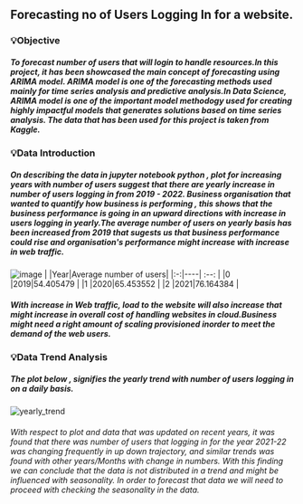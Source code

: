 ## Forecasting no of Users Logging In for a website.
### 💡Objective
##### To forecast number of users that will login to handle resources.In this project, it has been showcased the main concept of forecasting using ARIMA model. ARIMA model is one of the forecasting methods used mainly for time series analysis and predictive analysis.In Data Science, ARIMA model is one of the important model methodogy used for creating highly impactful models that generates solutions based on time series analysis. The data that has been used for this project is taken from Kaggle.
###  💡Data Introduction
##### On describing the data in jupyter notebook python , plot for increasing years with number of users suggest that there are yearly increase in number of users logging in from 2019 - 2022. Business organisation that wanted to quantify how business is performing , this shows that the business performance is going in an upward directions with increase in users logging in yearly.The average number of users on yearly basis has been increased from 2019 that sugests us that business performance could rise and organisation's performance might increase with increase in web traffic.
![image](https://github.com/user-attachments/assets/6e32df6e-9ccc-48b9-a85a-f090ec76d687)
|  |Year|Average number of users|
|:-:|----|        :--:            |
|0  |2019|54.405479               |
|1  |2020|65.453552               |
|2  |2021|76.164384               |
##### With increase in Web traffic, load to the website will also increase that might increase in overall cost of handling websites in cloud.Business might need a right amount of scaling provisioned inorder to meet the demand of the web users.

###  💡Data Trend Analysis
##### The plot below , signifies the yearly trend with number of users logging in on a daily basis.
![yearly_trend](https://github.com/user-attachments/assets/a0b53a05-a203-4baa-adcf-8ce210adc26b)
###### With respect to plot and data that was updated on recent years, it was found that there was number of users that logging in for the year 2021-22 was changing frequently in up down trajectory, and similar trends was found with other years/Months with change in numbers. With this finding we can conclude that the data is not distributed in a trend and might be influenced with seasonality. In order to forecast that data we will need to proceed with checking the seasonality in the data.
